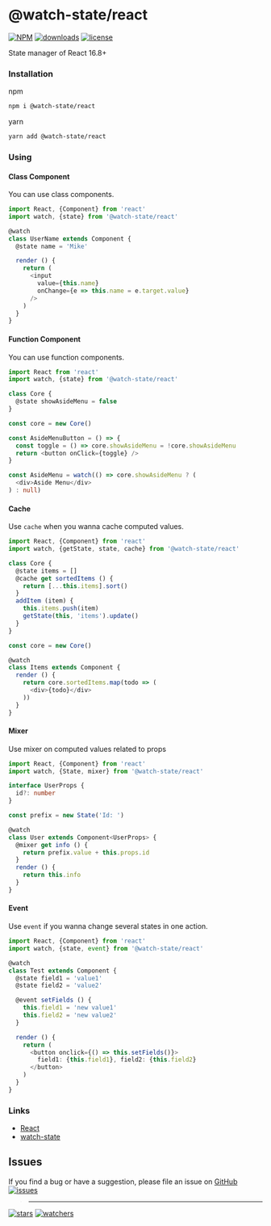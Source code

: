 # @watch-state/react
[![NPM](https://img.shields.io/npm/v/@watch-state/react.svg)](https://github.com/d8corp/watch-state-react/blob/master/CHANGELOG.md)
[![downloads](https://img.shields.io/npm/dm/@watch-state/react.svg)](https://www.npmjs.com/package/@watch-state/react)
[![license](https://img.shields.io/npm/l/@watch-state/react)](https://github.com/d8corp/watch-state-react/blob/master/LICENSE)
  
State manager of React 16.8+
### Installation
npm
```bash
npm i @watch-state/react
```
yarn
```bash
yarn add @watch-state/react
```
### Using
#### Class Component
You can use class components.
```typescript jsx
import React, {Component} from 'react'
import watch, {state} from '@watch-state/react'

@watch
class UserName extends Component {
  @state name = 'Mike'

  render () {
    return (
      <input
        value={this.name}
        onChange={e => this.name = e.target.value}
      />
    )
  }
}
```
#### Function Component
You can use function components.
```typescript jsx
import React from 'react'
import watch, {state} from '@watch-state/react'

class Core {
  @state showAsideMenu = false
}

const core = new Core()

const AsideMenuButton = () => {
  const toggle = () => core.showAsideMenu = !core.showAsideMenu
  return <button onClick={toggle} />
}

const AsideMenu = watch(() => core.showAsideMenu ? (
  <div>Aside Menu</div>
) : null)
```
#### Cache
Use `cache` when you wanna cache computed values.
```typescript jsx
import React, {Component} from 'react'
import watch, {getState, state, cache} from '@watch-state/react'

class Core {
  @state items = []
  @cache get sortedItems () {
    return [...this.items].sort()
  }
  addItem (item) {
    this.items.push(item)
    getState(this, 'items').update()
  }
}

const core = new Core()

@watch
class Items extends Component {
  render () {
    return core.sortedItems.map(todo => (
      <div>{todo}</div>
    ))
  }
}
```
#### Mixer
Use mixer on computed values related to props
```typescript jsx
import React, {Component} from 'react'
import watch, {State, mixer} from '@watch-state/react'

interface UserProps {
  id?: number
}

const prefix = new State('Id: ')

@watch
class User extends Component<UserProps> {
  @mixer get info () {
    return prefix.value + this.props.id
  }
  render () {
    return this.info
  }
}
```
#### Event
Use `event` if you wanna change several states in one action.
```typescript jsx
import React, {Component} from 'react'
import watch, {state, event} from '@watch-state/react'

@watch
class Test extends Component {
  @state field1 = 'value1'
  @state field2 = 'value2'

  @event setFields () {
    this.field1 = 'new value1'
    this.field2 = 'new value2'
  }

  render () {
    return (
      <button onclick={() => this.setFields()}>
        field1: {this.field1}, field2: {this.field2}
      </button>
    )
  }
}
```
### Links
- [React](https://reactjs.org)
- [watch-state](https://www.npmjs.com/package/watch-state)
## Issues
If you find a bug or have a suggestion, please file an issue on [GitHub](https://github.com/d8corp/watch-state-react/issues)  
[![issues](https://img.shields.io/github/issues-raw/d8corp/watch-state-react)](https://github.com/d8corp/watch-state-react/issues)  
> ---
[![stars](https://img.shields.io/github/stars/d8corp/watch-state-react?style=social)](https://github.com/d8corp/watch-state-react/stargazers)
[![watchers](https://img.shields.io/github/watchers/d8corp/watch-state-react?style=social)](https://github.com/d8corp/watch-state-react/watchers)

